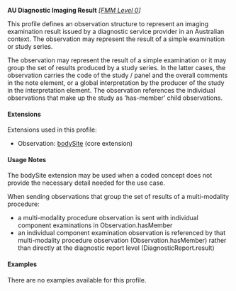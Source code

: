 **AU Diagnostic Imaging Result**  *[[FMM Level 0](guidance.html)]*

This profile defines an observation structure to represent an imaging examination result issued by a diagnostic service provider in an Australian context. The observation may represent the result of a simple examination or study series.

The observation may represent the result of a simple examination or it may group the set of results produced by a study series. In the latter cases, the observation carries the code of the study / panel and the overall comments in the note element, or a global interpretation by the producer of the study in the interpretation element. The observation references the individual observations that make up the study as ‘has-member’ child observations.

#### Extensions

Extensions used in this profile:
* Observation: [bodySite](https://www.hl7.org/fhir/r4/extension-bodysite.html) (core extension) 


#### Usage Notes

The bodySite extension may be used when a coded concept does not provide the necessary detail needed for the use case.

When sending observations that group the set of results of a multi-modality procedure:
* a multi-modality procedure observation is sent with individual component examinations in Observation.hasMember
* an individual component examination observation is referenced by that multi-modality procedure observation (Observation.hasMember) rather than directly at the diagnostic report level (DiagnosticReport.result)

#### Examples

There are no examples available for this profile.
